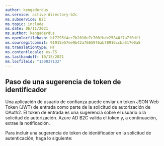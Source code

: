 ```yaml
---
author: kengaderdus
ms.service: active-directory-b2c
ms.subservice: B2C
ms.topic: include
ms.date: 06/11/2021
ms.author: kengaderdus
ms.openlocfilehash: bf7295f4cc7b2010e7c700fbde25840f7a7f0df1
ms.sourcegitcommit: 91915e57ee9b42a76659f6ab78916ccba517e0a5
ms.translationtype: HT
ms.contentlocale: es-ES
ms.lasthandoff: 10/15/2021
ms.locfileid: "130037132"
---
```

## <a name="pass-an-id-token-hint"></a>Paso de una sugerencia de token de identificador

Una aplicación de usuario de confianza puede enviar un token JSON Web Token (JWT) de entrada como parte de la solicitud de autorización de OAuth2.  El token de entrada es una sugerencia sobre el usuario o la solicitud de autorización. Azure AD B2C valida el token y, a continuación, extrae la notificación.

Para incluir una sugerencia de token de identificador en la solicitud de autenticación, haga lo siguiente: